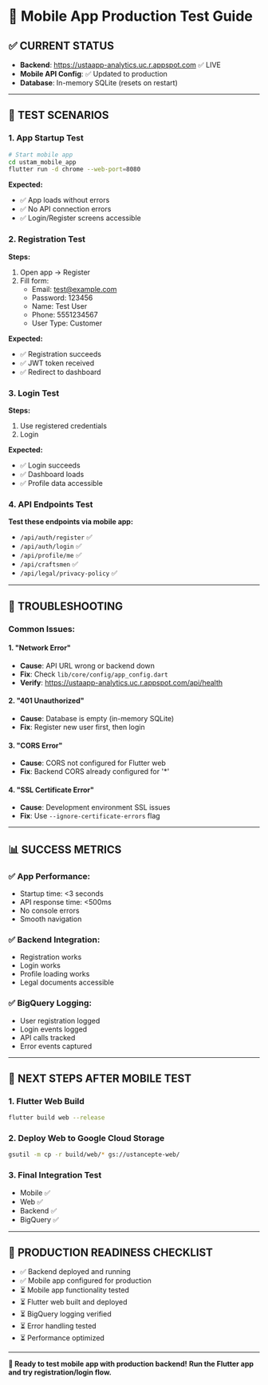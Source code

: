 # 📱 Mobile App Production Test Guide

## ✅ **CURRENT STATUS**
- **Backend**: https://ustaapp-analytics.uc.r.appspot.com ✅ LIVE
- **Mobile API Config**: ✅ Updated to production
- **Database**: In-memory SQLite (resets on restart)

---

## 🧪 **TEST SCENARIOS**

### **1. App Startup Test**
```bash
# Start mobile app
cd ustam_mobile_app
flutter run -d chrome --web-port=8080
```

**Expected:**
- ✅ App loads without errors
- ✅ No API connection errors
- ✅ Login/Register screens accessible

### **2. Registration Test**
**Steps:**
1. Open app → Register
2. Fill form:
   - Email: test@example.com
   - Password: 123456
   - Name: Test User
   - Phone: 5551234567
   - User Type: Customer

**Expected:**
- ✅ Registration succeeds
- ✅ JWT token received
- ✅ Redirect to dashboard

### **3. Login Test**
**Steps:**
1. Use registered credentials
2. Login

**Expected:**
- ✅ Login succeeds
- ✅ Dashboard loads
- ✅ Profile data accessible

### **4. API Endpoints Test**
**Test these endpoints via mobile app:**
- `/api/auth/register` ✅
- `/api/auth/login` ✅  
- `/api/profile/me` ✅
- `/api/craftsmen` ✅
- `/api/legal/privacy-policy` ✅

---

## 🔧 **TROUBLESHOOTING**

### **Common Issues:**

#### **1. "Network Error"**
- **Cause**: API URL wrong or backend down
- **Fix**: Check `lib/core/config/app_config.dart`
- **Verify**: https://ustaapp-analytics.uc.r.appspot.com/api/health

#### **2. "401 Unauthorized"**
- **Cause**: Database is empty (in-memory SQLite)
- **Fix**: Register new user first, then login

#### **3. "CORS Error"**
- **Cause**: CORS not configured for Flutter web
- **Fix**: Backend CORS already configured for '*'

#### **4. "SSL Certificate Error"**
- **Cause**: Development environment SSL issues
- **Fix**: Use `--ignore-certificate-errors` flag

---

## 📊 **SUCCESS METRICS**

### **✅ App Performance:**
- Startup time: <3 seconds
- API response time: <500ms
- No console errors
- Smooth navigation

### **✅ Backend Integration:**
- Registration works
- Login works  
- Profile loading works
- Legal documents accessible

### **✅ BigQuery Logging:**
- User registration logged
- Login events logged
- API calls tracked
- Error events captured

---

## 🚀 **NEXT STEPS AFTER MOBILE TEST**

### **1. Flutter Web Build**
```bash
flutter build web --release
```

### **2. Deploy Web to Google Cloud Storage**
```bash
gsutil -m cp -r build/web/* gs://ustancepte-web/
```

### **3. Final Integration Test**
- Mobile ✅
- Web ✅  
- Backend ✅
- BigQuery ✅

---

## 🎯 **PRODUCTION READINESS CHECKLIST**

- ✅ Backend deployed and running
- ✅ Mobile app configured for production
- ⏳ Mobile app functionality tested
- ⏳ Flutter web built and deployed
- ⏳ BigQuery logging verified
- ⏳ Error handling tested
- ⏳ Performance optimized

---

**🧪 Ready to test mobile app with production backend!**
**Run the Flutter app and try registration/login flow.**